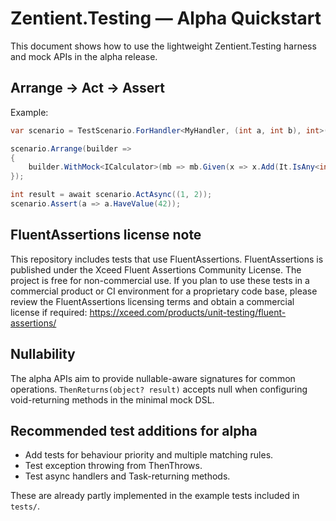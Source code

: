 # Zentient.Testing — Alpha Quickstart

This document shows how to use the lightweight Zentient.Testing harness and mock APIs in the alpha release.

## Arrange → Act → Assert

Example:

```csharp
var scenario = TestScenario.ForHandler<MyHandler, (int a, int b), int>((h, input, ct) => Task.FromResult(h.Handle(input)));

scenario.Arrange(builder =>
{
    builder.WithMock<ICalculator>(mb => mb.Given(x => x.Add(It.IsAny<int>(), It.IsAny<int>())).ThenReturns(42));
});

int result = await scenario.ActAsync((1, 2));
scenario.Assert(a => a.HaveValue(42));
```

## FluentAssertions license note

This repository includes tests that use FluentAssertions. FluentAssertions is published under the Xceed Fluent Assertions Community License. The project is free for non-commercial use. If you plan to use these tests in a commercial product or CI environment for a proprietary code base, please review the FluentAssertions licensing terms and obtain a commercial license if required: https://xceed.com/products/unit-testing/fluent-assertions/

## Nullability

The alpha APIs aim to provide nullable-aware signatures for common operations. `ThenReturns(object? result)` accepts null when configuring void-returning methods in the minimal mock DSL.

## Recommended test additions for alpha

- Add tests for behaviour priority and multiple matching rules.
- Test exception throwing from ThenThrows.
- Test async handlers and Task-returning methods.

These are already partly implemented in the example tests included in `tests/`.
